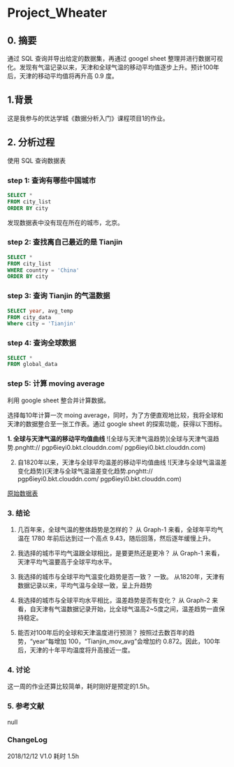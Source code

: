 # Project_Wheater

## 0. 摘要
通过 SQL 查询并导出给定的数据集，再通过 googel sheet 整理并进行数据可视化。发现有气温记录以来，天津和全球气温的移动平均值逐步上升。预计100年后，天津的移动平均值将再升高 0.9 度。

## 1.背景
这是我参与的优达学城《数据分析入门》课程项目1的作业。

## 2. 分析过程
使用 SQL 查询数据表

### step 1: 查询有哪些中国城市

```sql
SELECT *
FROM city_list
ORDER BY city
```

发现数据表中没有现在所在的城市，北京。

### step 2: 查找离自己最近的是 Tianjin


```sql
SELECT *
FROM city_list
WHERE country = 'China'
ORDER BY city
```

### step 3: 查询 Tianjin 的气温数据


```sql
SELECT year, avg_temp
FROM city_data
Where city = 'Tianjin'
```

### step 4: 查询全球数据


```sql
SELECT *
FROM global_data
```

### step 5: 计算 moving average
利用 google sheet 整合并计算数据。

选择每10年计算一次 moing average，同时，为了方便直观地比较，我将全球和天津的数据整合至一张工作表。通过 google sheet 的探索功能，获得以下图标。

**1. 全球与天津气温的移动平均值曲线**
![全球与天津气温趋势](全球与天津气温趋势.pnghtt://
pgp6ieyi0.bkt.clouddn.com/
pgp6ieyi0.bkt.clouddn.com)

2. 自1820年以来，天津与全球平均温差的移动平均值曲线
![天津与全球气温温差变化趋势](天津与全球气温温差变化趋势.pnghtt://
pgp6ieyi0.bkt.clouddn.com/
pgp6ieyi0.bkt.clouddn.com)

[原始数据表](https://docs.google.com/spreadsheets/d/1fwE7BsF15MB41WWdplyhbU-0lrbpG9aGaIjAmMLBbpk/edit?usp=sharing)


### 3. 结论
1. 几百年来，全球气温的整体趋势是怎样的？
从 Graph-1 来看，全球年平均气温在 1780 年前后达到过一个高点 9.43，随后回落，然后逐年缓慢上升。

2. 我选择的城市平均气温跟全球相比，是要更热还是更冷？
从 Graph-1 来看，天津平均气温要高于全球平均水平。

3. 我选择的城市与全球平均气温变化趋势是否一致？
一致。
从1820年，天津有数据记录以来，平均气温与全球一致，呈上升趋势

4. 我选择的城市与全球平均水平相比，温差趋势是否有变化？
从 Graph-2 来看，自天津有气温数据记录开始，比全球气温高2~5度之间，温差趋势一直保持稳定。

5. 能否对100年后的全球和天津温度进行预测？
按照过去数百年的趋势，“year”每增加 100，“Tianjin_mov_avg”会增加约 0.872。因此，100年后，天津的十年平均温度将升高接近一度。

### 4. 讨论
这一周的作业还算比较简单，耗时刚好是预定的1.5h。

### 5. 参考文献
null

### ChangeLog
2018/12/12 V1.0 耗时 1.5h
